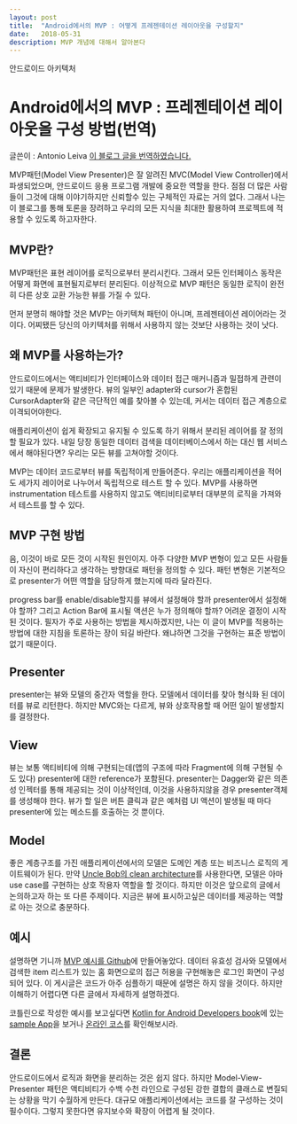 ```yaml
---
layout: post
title:  "Android에서의 MVP : 어떻게 프레젠테이션 레이아웃을 구성할지"
date:   2018-05-31
description: MVP 개념에 대해서 알아본다
---
```

<p class="intro"><span class="dropcap">안</span>드로이드 아키텍처</p>

# Android에서의 MVP : 프레젠테이션 레이아웃을 구성 방법(번역)

글쓴이 : Antonio Leiva
[이 블로그 글을 번역하였습니다.](https://antonioleiva.com/mvp-android/)


MVP패턴(Model View Presenter)은 잘 알려진 MVC(Model View Controller)에서 파생되었으며, 안드로이드 응용 프로그램 개발에 중요한 역할을 한다. 점점 더 많은 사람들이 그것에 대해 이야기하지만 신뢰할수 있는 구체적인 자료는 거의 없다. 그래서 나는 이 블로그를 통해 토론을 장려하고 우리의 모든 지식을 최대한 활용하여 프로젝트에 적용할 수 있도록 하고자한다.

## MVP란?
MVP패턴은 표현 레이어를 로직으로부터 분리시킨다. 그래서 모든 인터페이스 동작은 어떻게 화면에 표현될지로부터 분리된다. 이상적으로 MVP 패턴은 동일한 로직이 완전히 다른 상호 교환 가능한 뷰를 가질 수 있다.

먼저 분명히 해야할 것은 MVP는 아키텍쳐 패턴이 아니며, 프레젠테이션 레이어라는 것이다. 어찌됐든 당신의 아키텍처를 위해서 사용하지 않는 것보단 사용하는 것이 낫다.

## 왜 MVP를 사용하는가?
안드로이드에서는 액티비티가 인터페이스와 데이터 접근 매커니즘과 밀접하게 관련이 있기 때문에 문제가 발생한다. 뷰의 일부인 adapter와 cursor가 혼합된 CursorAdapter와 같은 극단적인 예를 찾아볼 수 있는데, 커서는 데이터 접근 계층으로 이격되어야한다.

애플리케이션이 쉽게 확장되고 유지될 수 있도록 하기 위해서 분리된 레이어를 잘 정의할 필요가 있다. 내일 당장 동일한 데이터 검색을 데이터베이스에서 하는 대신 웹 서비스에서 해야된다면? 우리는 모든 뷰를 고쳐야할 것이다.

MVP는 데이터 코드로부터 뷰를 독립적이게 만들어준다. 우리는 애플리케이션을 적어도 세가지 레이어로 나누어서 독립적으로 테스트 할 수 있다. MVP를 사용하면 instrumentation 테스트를 사용하지 않고도 액티비티로부터 대부분의 로직을 가져와서 테스트를 할 수 있다.

## MVP 구현 방법
음, 이것이 바로 모든 것이 시작된 원인이지. 아주 다양한 MVP 변형이 있고 모든 사람들이 자신이 편리하다고 생각하는 방향대로 패턴을 정의할 수 있다. 패턴 변형은 기본적으로 presenter가 어떤 역할을 담당하게 했는지에 따라 달라진다.

progress bar를 enable/disable할지를 뷰에서 설정해야 할까 presenter에서 설정해야 할까? 그리고 Action Bar에 표시될 액션은 누가 정의해야 할까? 어려운 결정이 시작된 것이다. 필자가 주로 사용하는 방법을 제시하겠지만, 나는 이 글이 MVP를 적용하는 방법에 대한 지침을 토론하는 장이 되길 바란다. 왜냐하면 그것을 구현하는 표준 방법이 없기 때문이다.

## Presenter
presenter는 뷰와 모델의 중간자 역할을 한다. 모델에서 데이터를 찾아 형식화 된 데이터를 뷰로 리턴한다. 하지만 MVC와는 다르게, 뷰와 상호작용할 때 어떤 일이 발생할지를 결정한다.

## View
뷰는 보통 액티비티에 의해 구현되는데(앱의 구조에 따라 Fragment에 의해 구현될 수도 있다) presenter에 대한 reference가 포함된다. presenter는 Dagger와 같은 의존성 인젝터를 통해 제공되는 것이 이상적인데, 이것을 사용하지않을 경우 presenter객체를 생성해야 한다. 뷰가 할 일은 버튼 클릭과 같은 예처럼 UI 액션이 발생될 때 마다 presenter에 있는 메소드를 호출하는 것 뿐이다.

## Model
좋은 계층구조를 가진 애플리케이션에서의 모델은 도메인 계층 또는 비즈니스 로직의 게이트웨이가 된다. 만약 [Uncle Bob의 clean architecture](https://8thlight.com/blog/uncle-bob/2012/08/13/the-clean-architecture.html)를 사용한다면, 모델은 아마 use case를 구현하는 상호 작용자 역할을 할 것이다. 하지만 이것은 앞으로의 글에서 논의하고자 하는 또 다른 주제이다. 지금은 뷰에 표시하고싶은 데이터를 제공하는 역할로 아는 것으로 충분하다.

## 예시
설명하면 기니까 [MVP 예시를 Github](https://github.com/antoniolg/androidmvp)에 만들어놓았다. 데이터 유효성 검사와 모델에서 검색한 item 리스트가 있는 홈 화면으로의 접근 허용을 구현해놓은 로그인 화면이 구성되어 있다. 이 게시글은 코드가 아주 심플하기 때문에 설명은 하지 않을 것이다. 하지만 이해하기 어렵다면 다른 글에서 자세하게 설명하겠다.

코틀린으로 작성한 예시를 보고싶다면 [Kotlin for Android Developers book](https://antonioleiva.com/kotlin-android-developers-book/)에 있는 [sample App](https://github.com/antoniolg/Kotlin-for-Android-Developers)을 보거나 [온라인 코스](https://antonioleiva.com/online-course/)를 확인해보시라.

## 결론
안드로이드에서 로직과 화면을 분리하는 것은 쉽지 않다. 하지만 Model-View-Presenter 패턴은 액티비티가 수백 수천 라인으로 구성된 강한 결합의 클래스로 변질되는 상황을 막기 수월하게 만든다. 대규모 애플리케이션에서는 코드를 잘 구성하는 것이 필수이다. 그렇지 못한다면 유지보수와 확장이 어렵게 될 것이다.
